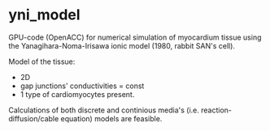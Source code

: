 # yni_model
GPU-code (OpenACC) for numerical simulation of myocardium tissue using the Yanagihara-Noma-Irisawa ionic model (1980, rabbit SAN's cell).

Model of the tissue: 
- 2D
- gap junctions' conductivities = const
- 1 type of cardiomyocytes present.

Calculations of both discrete and continious media's (i.e. reaction-diffusion/cable equation) models are feasible.
